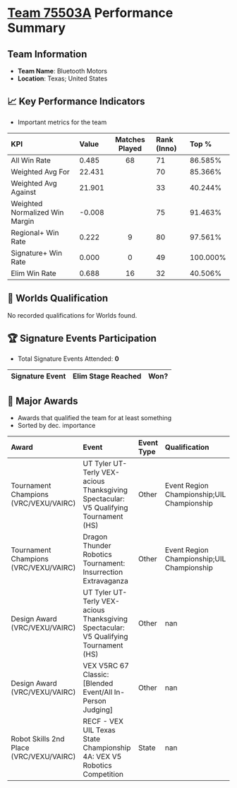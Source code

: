 # [Team 75503A](https://https://www.robotevents.com/teams/V5RC/75503A) Performance Summary

##  Team Information
- **Team Name**: Bluetooth Motors
- **Location**: Texas; United States

## 📈 Key Performance Indicators
- Important metrics for the team

| KPI | Value | Matches Played | Rank (Inno) | Top % |
|:---|:-----|:--------------:|:----|:-----|
| All Win Rate | 0.485 | 68 | 71 | 86.585% |
| Weighted Avg For | 22.431 |  | 70 | 85.366% |
| Weighted Avg Against | 21.901 |  | 33 | 40.244% |
| Weighted Normalized Win Margin | -0.008 |  | 75 | 91.463% |
| Regional+ Win Rate | 0.222 | 9 | 80 | 97.561% |
| Signature+ Win Rate | 0.000 | 0 | 49 | 100.000% |
| Elim Win Rate | 0.688 | 16 | 32 | 40.506% |


## 🎯 Worlds Qualification
No recorded qualifications for Worlds found.

## 🏆 Signature Events Participation
- Total Signature Events Attended: **0**

| Signature Event | Elim Stage Reached | Won? |
|:----------------|:-------------------|:----|


## 🥇 Major Awards
- Awards that qualified the team for at least something
- Sorted by dec. importance

| Award | Event | Event Type | Qualification |
|:------|:------|:-----------|:--------------|
| Tournament Champions (VRC/VEXU/VAIRC) | UT Tyler UT-Terly VEX-acious Thanksgiving Spectacular: V5 Qualifying Tournament (HS) | Other | Event Region Championship;UIL Championship |
| Tournament Champions (VRC/VEXU/VAIRC) | Dragon Thunder Robotics Tournament: Insurrection Extravaganza | Other | Event Region Championship;UIL Championship |
| Design Award (VRC/VEXU/VAIRC) | UT Tyler UT-Terly VEX-acious Thanksgiving Spectacular: V5 Qualifying Tournament (HS) | Other | nan |
| Design Award (VRC/VEXU/VAIRC) | VEX V5RC 67 Classic: [Blended Event/All In-Person Judging] | Other | nan |
| Robot Skills 2nd Place (VRC/VEXU/VAIRC) | RECF - VEX UIL Texas State Championship 4A: VEX V5 Robotics Competition | State | nan |

